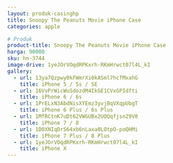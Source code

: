 ```yaml
---
layout: produk-casinghp
title: Snoopy The Peanuts Movie iPhone Case
categories: apple

# Produk
product-title: Snoopy The Peanuts Movie iPhone Case
harga: 90000
sku: hn-3744
image-drive: 1yeJOrVOqdRPKxrh-RKmHrwct07l4L_kI
gallery:
  - url: 13ya7Qzpwy0kFWmrXi0kASml7hcfMxahG
    title: iPhone 5 / 5s / SE
  - url: 16VvPrWicWuSdozdM4IkGE1CVxGPIdfti
    title: iPhone 6 / 6s
  - url: 1PrELxN3AbdNisXYEmz3yvjBqVXqpUbgT
    title: iPhone 6 Plus / 6s Plus
  - url: 1MfRCtnK7uDt62VWGUBx2UOQqfjsn29V0
    title: iPhone 7 / 8
  - url: 1D0XNIqDrS64xb6nLaxa0LOtpO-poQHMi
    title: iPhone 7 Plus / 8 Plus
  - url: 1yeJOrVOqdRPKxrh-RKmHrwct07l4L_kI
    title: iPhone X
---
```


